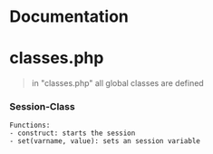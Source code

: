 # Documentation

# classes.php
> in "classes.php" all global classes are defined
### Session-Class
    Functions:
    - construct: starts the session
    - set(varname, value): sets an session variable